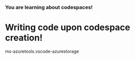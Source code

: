### You are learning about codespaces!
# Writing code upon codespace creation!
ms-azuretools.vscode-azurestorage
